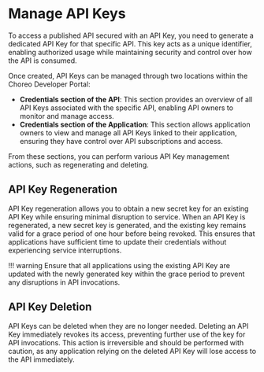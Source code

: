 # Manage API Keys

To access a published API secured with an API Key, you need to generate a dedicated API Key for that specific API. This key acts as a unique identifier, enabling authorized usage while maintaining security and control over how the API is consumed.  

Once created, API Keys can be managed through two locations within the Choreo Developer Portal:

- **Credentials section of the API**: This section provides an overview of all API Keys associated with the specific API, enabling API owners to monitor and manage access.
- **Credentials section of the Application**: This section allows application owners to view and manage all API Keys linked to their application, ensuring they have control over API subscriptions and access.

From these sections, you can perform various API Key management actions, such as regenerating and deleting.

## API Key Regeneration

API Key regeneration allows you to obtain a new secret key for an existing API Key while ensuring minimal disruption to service. When an API Key is regenerated, a new secret key is generated, and the existing key remains valid for a grace period of one hour before being revoked. This ensures that applications have sufficient time to update their credentials without experiencing service interruptions.

!!! warning
    Ensure that all applications using the existing API Key are updated with the newly generated key within the grace period to prevent any disruptions in API invocations.

## API Key Deletion

API Keys can be deleted when they are no longer needed. Deleting an API Key immediately revokes its access, preventing further use of the key for API invocations. This action is irreversible and should be performed with caution, as any application relying on the deleted API Key will lose access to the API immediately.